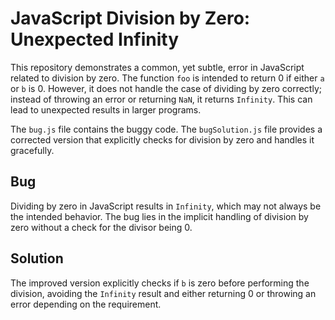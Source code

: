 # JavaScript Division by Zero: Unexpected Infinity

This repository demonstrates a common, yet subtle, error in JavaScript related to division by zero.  The function `foo` is intended to return 0 if either `a` or `b` is 0. However, it does not handle the case of dividing by zero correctly; instead of throwing an error or returning `NaN`, it returns `Infinity`. This can lead to unexpected results in larger programs.

The `bug.js` file contains the buggy code. The `bugSolution.js` file provides a corrected version that explicitly checks for division by zero and handles it gracefully.

## Bug
Dividing by zero in JavaScript results in `Infinity`, which may not always be the intended behavior.  The bug lies in the implicit handling of division by zero without a check for the divisor being 0.

## Solution
The improved version explicitly checks if `b` is zero before performing the division, avoiding the `Infinity` result and either returning 0 or throwing an error depending on the requirement.